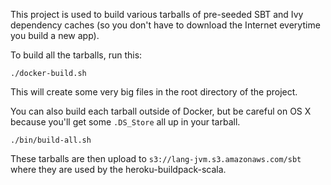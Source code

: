 This project is used to build various tarballs of pre-seeded SBT and Ivy dependency
caches (so you don't have to download the Internet everytime you build a new app).

To build all the tarballs, run this:

```
./docker-build.sh
```

This will create some very big files in the root directory of the project.

You can also build each tarball outside of Docker, but be careful on OS X
because you'll get some `.DS_Store` all up in your tarball.

```
./bin/build-all.sh
```

These tarballs are then upload to `s3://lang-jvm.s3.amazonaws.com/sbt`
where they are used by the heroku-buildpack-scala.
